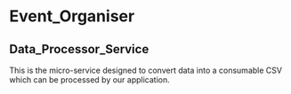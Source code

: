 # Event_Organiser

## Data_Processor_Service

This is the micro-service designed to convert data into a consumable CSV which can be processed by our application. 